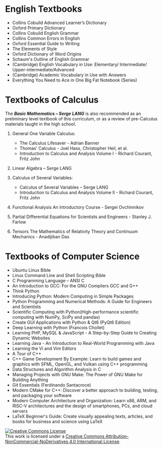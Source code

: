 
# English Textbooks

- Collins Cobuild Advanced Learner’s Dictionary
- Oxford Primary Dictionary
- Collins Cobuild English Grammar
- Collins Common Errors in English
- Oxford Essential Guide to Writing
- The Elements of Style
- Oxford Dictionary of Word Origins
- Schaum's Outline of English Grammar
- (Cambridge) English Vocabulary in Use: Elementary/ Intermediate/ Upper-intermediate/Advanced
- (Cambridge) Academic Vocabulary in Use with Answers
- Everything You Need to Ace in One Big Fat Notebook (Series)


# Textbooks of Calculus

The ***Basic Mathematics – Serge LANG*** is also recommended as an preliminary level textbook of this curriculum, or as a review of pre-Calculus materials taught in the high school.

1. General One Variable Calculus:
    - The Calculus Lifesaver - Adrian Banner
    - Thomas’ Calculus - Joel Hass, Christopher Heil, et al.
    - Introduction to Calculus and Analysis Volume I - Richard Courant, Fritz John

2. Linear Algebra – Serge LANG
3. Calculus of Several Variables:
    - Calculus of Several Variables – Serge LANG
    - Introduction to Calculus and Analysis Volume II - Richard Courant, Fritz John
4. Functional Analysis An Introductory Course - Sergei Ovchinnikov
5. Partial Differential Equations for Scientists and Engineers - Stanley J. Farlow
6. Tensors The Mathematics of Relativity Theory and Continuum Mechanics - Anadijiban Das

# Textbooks of Computer Science

- Ubuntu Linux Bible
- Linux Command Line and Shell Scripting Bible
- C Programming Language – ANSI C
- An Introduction to GCC: For the GNU Compilers GCC and G++
- Think Python
- Introducing Python: Modern Computing in Simple Packages
- Python Programming and Numerical Methods: A Guide for Engineers and Scientists
- Scientific Computing with Python(High-performance scientific computing with NumPy, SciPy and pandas)
- Create GUI Applications with Python & Qt6 (PyQt6 Edition)
- Deep Learning with Python (Francois Chollet)
- Learning PHP, MySQL & JavaScript - A Step-by-Step Guide to Creating Dynamic Websites
- Learning Java - An Introduction to Real-World Programming with Java
- Learning the Vi and Vim Editors
- A Tour of C++
- C++ Game Development By Example: Learn to build games and graphics with SFML, OpenGL, and Vulkan using C++ programming
- Data Structures and Algorithm Analysis in C
- Managing Projects with GNU Make: The Power of GNU Make for Building Anything
- Git Essentials (Ferdinando Santacroce)
- Modern CMake for C++: Discover a better approach to building, testing, and packaging your software
- Modern Computer Architecture and Organization: Learn x86, ARM, and RISC-V architectures and the design of smartphones, PCs, and cloud servers
- LaTeX Beginner's Guide: Create visually appealing texts, articles, and books for business and science using LaTeX


<a rel="license" href="http://creativecommons.org/licenses/by-nc-nd/4.0/"><img alt="Creative Commons License" style="border-width:0" src="https://i.creativecommons.org/l/by-nc-nd/4.0/88x31.png" /></a><br />This work is licensed under a <a rel="license" href="http://creativecommons.org/licenses/by-nc-nd/4.0/">Creative Commons Attribution-NonCommercial-NoDerivatives 4.0 International License</a>.